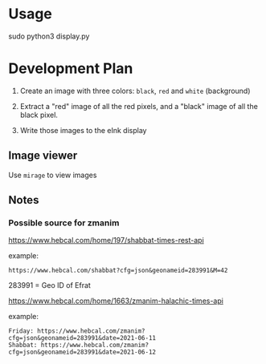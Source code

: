 # Usage

sudo python3 display.py


# Development Plan

1. Create an image with three colors: `black`, `red` and `white` (background)

2. Extract a "red" image of all the red pixels, and a "black" image of all the black pixel.

3. Write those images to the eInk display

## Image viewer

Use `mirage` to view images

## Notes

### Possible source for zmanim

https://www.hebcal.com/home/197/shabbat-times-rest-api

example:

	https://www.hebcal.com/shabbat?cfg=json&geonameid=283991&M=42

283991 = Geo ID of Efrat

https://www.hebcal.com/home/1663/zmanim-halachic-times-api

example:

	Friday: https://www.hebcal.com/zmanim?cfg=json&geonameid=283991&date=2021-06-11
	Shabbat: https://www.hebcal.com/zmanim?cfg=json&geonameid=283991&date=2021-06-12

